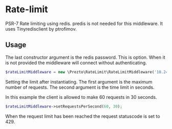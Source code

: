 # Rate-limit
PSR-7 Rate limiting using redis. predis is not needed for this middleware. It uses Tinyredisclient by ptrofimov.

## Usage 
The last constructor argument is the redis password. This is option. When it is not provided the middleware will connect without authenticating.
```php
$rateLimitMiddleware = new \Prezto\RateLimit\RateLimitMiddleware('10.241.25.226', '6379', 'aslkjkrnflawekrmgfslerm')
```
Setting the limit after instantiating. The first argument is the maximum number of requests. The second argument is the time limit in seconds.

In this example the client is allowed to make 60 requests in 30 seconds.
```php
$rateLimitMiddleware->setRequestsPerSecond(60, 30);
```

When the request limit has been reached the request statuscode is set to 429.
